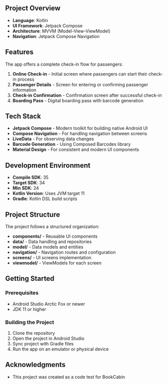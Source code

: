 ## Project Overview

- **Language**: Kotlin
- **UI Framework**: Jetpack Compose
- **Architecture**: MVVM (Model-View-ViewModel)
- **Navigation**: Jetpack Compose Navigation

## Features

The app offers a complete check-in flow for passengers:

1. **Online Check-in** - Initial screen where passengers can start their check-in process
2. **Passenger Details** - Screen for entering or confirming passenger information
3. **Check-in Confirmation** - Confirmation screen after successful check-in
4. **Boarding Pass** - Digital boarding pass with barcode generation

## Tech Stack

- **Jetpack Compose** - Modern toolkit for building native Android UI
- **Compose Navigation** - For handling navigation between screens
- **LiveData** - For observing data changes
- **Barcode Generation** - Using Composed Barcodes library
- **Material Design** - For consistent and modern UI components

## Development Environment

- **Compile SDK**: 35
- **Target SDK**: 34
- **Min SDK**: 24
- **Kotlin Version**: Uses JVM target 11
- **Gradle**: Kotlin DSL build scripts

## Project Structure

The project follows a structured organization:

- **components/** - Reusable UI components
- **data/** - Data handling and repositories
- **model/** - Data models and entities
- **navigation/** - Navigation routes and configuration
- **screens/** - UI screens implementation
- **viewmodel/** - ViewModels for each screen

## Getting Started

### Prerequisites

- Android Studio Arctic Fox or newer
- JDK 11 or higher

### Building the Project

1. Clone the repository
2. Open the project in Android Studio
3. Sync project with Gradle files
4. Run the app on an emulator or physical device

## Acknowledgments

- This project was created as a code test for BookCabin
